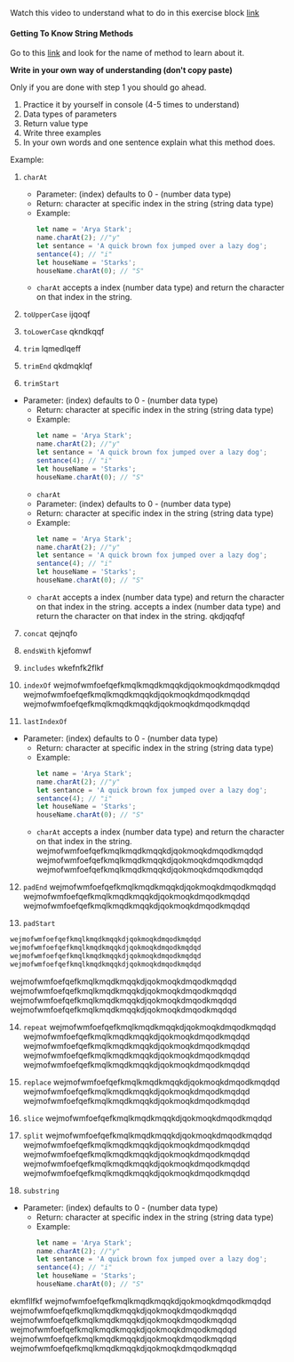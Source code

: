 Watch this video to understand what to do in this exercise block [link](https://www.youtube.com/watch?v=zGpplZj4zY0&feature=youtu.be)

#### Getting To Know String Methods

Go to this [link](https://developer.mozilla.org/en-US/docs/Web/JavaScript/Reference/Global_Objects/String) and look for the name of method to learn about it.

**Write in your own way of understanding (don't copy paste)**

Only if you are done with step 1 you should go ahead.

1. Practice it by yourself in console (4-5 times to understand)
2. Data types of parameters
3. Return value type
4. Write three examples
5. In your own words and one sentence explain what this method does.

Example:

1. `charAt`

   - Parameter: (index) defaults to 0 - (number data type)
   - Return: character at specific index in the string (string data type)
   - Example:
     ```js
     let name = 'Arya Stark';
     name.charAt(2); //"y"
     let sentance = 'A quick brown fox jumped over a lazy dog';
     sentance(4); // "i"
     let houseName = 'Starks';
     houseName.charAt(0); // "S"
     ```
   - `charAt` accepts a index (number data type) and return the character on that index in the string.

2. `toUpperCase`
ijqoqf
3. `toLowerCase`
qkndkqqf
4. `trim`
lqmedlqeff
5. `trimEnd`
qkdmqklqf
6. `trimStart`
 - Parameter: (index) defaults to 0 - (number data type)
   - Return: character at specific index in the string (string data type)
   - Example:
     ```js
     let name = 'Arya Stark';
     name.charAt(2); //"y"
     let sentance = 'A quick brown fox jumped over a lazy dog';
     sentance(4); // "i"
     let houseName = 'Starks';
     houseName.charAt(0); // "S"
     ```
   - `charAt`
    - Parameter: (index) defaults to 0 - (number data type)
   - Return: character at specific index in the string (string data type)
   - Example:
     ```js
     let name = 'Arya Stark';
     name.charAt(2); //"y"
     let sentance = 'A quick brown fox jumped over a lazy dog';
     sentance(4); // "i"
     let houseName = 'Starks';
     houseName.charAt(0); // "S"
     ```
   - `charAt` accepts a index (number data type) and return the character on that index in the string. accepts a index (number data type) and return the character on that index in the string.
qkdjqqfqf
7. `concat`
qejnqfo
8. `endsWith`
kjefomwf
9. `includes`
wkefnfk2flkf
10. `indexOf`
wejmofwmfoefqefkmqlkmqdkmqqkdjqokmoqkdmqodkmqdqd
wejmofwmfoefqefkmqlkmqdkmqqkdjqokmoqkdmqodkmqdqd
wejmofwmfoefqefkmqlkmqdkmqqkdjqokmoqkdmqodkmqdqd

11. `lastIndexOf`
 - Parameter: (index) defaults to 0 - (number data type)
   - Return: character at specific index in the string (string data type)
   - Example:
     ```js
     let name = 'Arya Stark';
     name.charAt(2); //"y"
     let sentance = 'A quick brown fox jumped over a lazy dog';
     sentance(4); // "i"
     let houseName = 'Starks';
     houseName.charAt(0); // "S"
     ```
   - `charAt` accepts a index (number data type) and return the character on that index in the string.
wejmofwmfoefqefkmqlkmqdkmqqkdjqokmoqkdmqodkmqdqd
wejmofwmfoefqefkmqlkmqdkmqqkdjqokmoqkdmqodkmqdqd
wejmofwmfoefqefkmqlkmqdkmqqkdjqokmoqkdmqodkmqdqd

12. `padEnd`
wejmofwmfoefqefkmqlkmqdkmqqkdjqokmoqkdmqodkmqdqd
wejmofwmfoefqefkmqlkmqdkmqqkdjqokmoqkdmqodkmqdqd
wejmofwmfoefqefkmqlkmqdkmqqkdjqokmoqkdmqodkmqdqd

13. `padStart`
```js
wejmofwmfoefqefkmqlkmqdkmqqkdjqokmoqkdmqodkmqdqd
wejmofwmfoefqefkmqlkmqdkmqqkdjqokmoqkdmqodkmqdqd
wejmofwmfoefqefkmqlkmqdkmqqkdjqokmoqkdmqodkmqdqd
wejmofwmfoefqefkmqlkmqdkmqqkdjqokmoqkdmqodkmqdqd

```
wejmofwmfoefqefkmqlkmqdkmqqkdjqokmoqkdmqodkmqdqd
wejmofwmfoefqefkmqlkmqdkmqqkdjqokmoqkdmqodkmqdqd
wejmofwmfoefqefkmqlkmqdkmqqkdjqokmoqkdmqodkmqdqd
wejmofwmfoefqefkmqlkmqdkmqqkdjqokmoqkdmqodkmqdqd

14. `repeat`
wejmofwmfoefqefkmqlkmqdkmqqkdjqokmoqkdmqodkmqdqd
wejmofwmfoefqefkmqlkmqdkmqqkdjqokmoqkdmqodkmqdqd
wejmofwmfoefqefkmqlkmqdkmqqkdjqokmoqkdmqodkmqdqd
wejmofwmfoefqefkmqlkmqdkmqqkdjqokmoqkdmqodkmqdqd
wejmofwmfoefqefkmqlkmqdkmqqkdjqokmoqkdmqodkmqdqd

15. `replace`
wejmofwmfoefqefkmqlkmqdkmqqkdjqokmoqkdmqodkmqdqd
wejmofwmfoefqefkmqlkmqdkmqqkdjqokmoqkdmqodkmqdqd
wejmofwmfoefqefkmqlkmqdkmqqkdjqokmoqkdmqodkmqdqd

16. `slice`
wejmofwmfoefqefkmqlkmqdkmqqkdjqokmoqkdmqodkmqdqd
17. `split`
wejmofwmfoefqefkmqlkmqdkmqqkdjqokmoqkdmqodkmqdqd
wejmofwmfoefqefkmqlkmqdkmqqkdjqokmoqkdmqodkmqdqd
wejmofwmfoefqefkmqlkmqdkmqqkdjqokmoqkdmqodkmqdqd
wejmofwmfoefqefkmqlkmqdkmqqkdjqokmoqkdmqodkmqdqd
wejmofwmfoefqefkmqlkmqdkmqqkdjqokmoqkdmqodkmqdqd


18. `substring`
- Parameter: (index) defaults to 0 - (number data type)
   - Return: character at specific index in the string (string data type)
   - Example:
     ```js
     let name = 'Arya Stark';
     name.charAt(2); //"y"
     let sentance = 'A quick brown fox jumped over a lazy dog';
     sentance(4); // "i"
     let houseName = 'Starks';
     houseName.charAt(0); // "S"
ekmfllfkf
wejmofwmfoefqefkmqlkmqdkmqqkdjqokmoqkdmqodkmqdqd
wejmofwmfoefqefkmqlkmqdkmqqkdjqokmoqkdmqodkmqdqd
wejmofwmfoefqefkmqlkmqdkmqqkdjqokmoqkdmqodkmqdqd
wejmofwmfoefqefkmqlkmqdkmqqkdjqokmoqkdmqodkmqdqd
wejmofwmfoefqefkmqlkmqdkmqqkdjqokmoqkdmqodkmqdqd
wejmofwmfoefqefkmqlkmqdkmqqkdjqokmoqkdmqodkmqdqd
